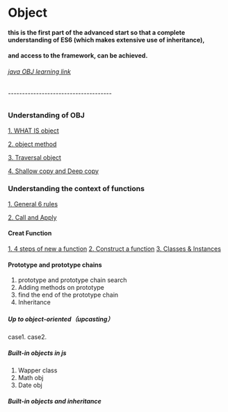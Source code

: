 # Object
####  this is the first part of the advanced start so that a complete understanding of ES6 (which makes extensive use of inheritance),
#### and access to the framework, can be achieved.
###### [java OBJ learning link](https://github.com/TerryTxx/CS-Diary/blob/master/Java-OBJ/13OBJ-js.md)
###### -------------------------------------

### Understanding of OBJ
[1. WHAT IS object](https://github.com/TerryTxx/CS-Diary/blob/master/WebNote/13OBJ.md)

[2. object method](https://github.com/TerryTxx/CS-Diary/blob/master/WebNote/13OBJ.md)

[3. Traversal object](https://github.com/TerryTxx/CS-Diary/blob/master/WebNote/13OBJ.md)

[4. Shallow copy and Deep copy](https://github.com/TerryTxx/CS-Diary/blob/master/WebNote/13OBJ.md)

### Understanding the context of functions
[1. General 6 rules](https://github.com/TerryTxx/CS-Diary/blob/master/WebNote/13OBJ.md)

[2. Call and Apply](https://github.com/TerryTxx/CS-Diary/blob/master/WebNote/13OBJ.md)
#### Creat Function

[1. 4 steps of new a function](https://github.com/TerryTxx/CS-Diary/blob/master/WebNote/13OBJ.md)
[2. Construct a function](https://github.com/TerryTxx/CS-Diary/blob/master/WebNote/13OBJ.md)
[3. Classes & Instances](https://github.com/TerryTxx/CS-Diary/blob/master/WebNote/13OBJ.md)

#### Prototype and prototype chains
1. prototype and prototype chain search
2. Adding methods on prototype
3. find the end of the prototype chain
4. Inheritance
##### Up to object-oriented（upcasting）
case1.
case2.
##### Built-in objects in js
1. Wapper class
2. Math obj
3. Date obj
##### Built-in objects and inheritance
```text
```